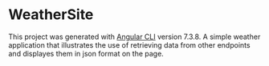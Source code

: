 # WeatherSite

This project was generated with [Angular CLI](https://github.com/angular/angular-cli) version 7.3.8.
A simple weather application that illustrates the use of retrieving data from other endpoints and displayes them
in json format on the page.
